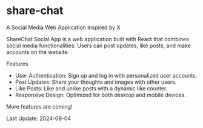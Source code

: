 # share-chat
A Social Media Web Application Inspired by X

ShareChat Social App is a web application built with React that combines social media functionalities.
Users can post updates, like posts, and make accounts on the website.

Features
  - User Authentication: Sign up and log in with personalized user accounts.
  - Post Updates: Share your thoughts and images with other users.
  - Like Posts: Like and unlike posts with a dynamic like counter.
  - Responsive Design: Optimized for both desktop and mobile devices.

More features are coming!

Last Update: 2024-08-04
